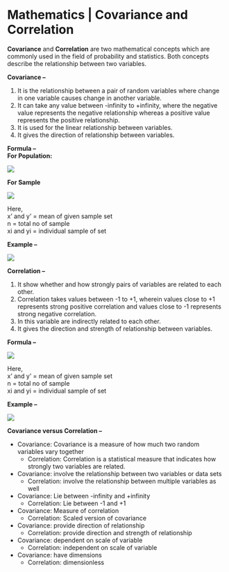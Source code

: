 # Mathematics | Covariance and Correlation 

**Covariance** and **Correlation** are two mathematical concepts which are commonly used in the field of probability and statistics. Both concepts describe the relationship between two variables.

**Covariance –**

1.  It is the relationship between a pair of random variables where change in one variable causes change in another variable.
2.  It can take any value between -infinity to +infinity, where the negative value represents the negative relationship whereas a positive value represents the positive relationship.
3.  It is used for the linear relationship between variables.
4.  It gives the direction of relationship between variables.

**Formula –**  
**For Population:**

![](https://media.geeksforgeeks.org/wp-content/uploads/covrpopu.png)

**For Sample**

![](https://media.geeksforgeeks.org/wp-content/uploads/covsampl.png)

Here,  
x’ and y’ = mean of given sample set  
n = total no of sample  
xi and yi = individual sample of set

**Example –**

![](https://media.geeksforgeeks.org/wp-content/uploads/Covar.png)

**Correlation –**

1.  It show whether and how strongly pairs of variables are related to each other.
2.  Correlation takes values between -1 to +1, wherein values close to +1 represents strong positive correlation and values close to -1 represents strong negative correlation.
3.  In this variable are indirectly related to each other.
4.  It gives the direction and strength of relationship between variables.

**Formula –**

![](https://media.geeksforgeeks.org/wp-content/uploads/Corre.png)

Here,  
x’ and y’ = mean of given sample set  
n = total no of sample  
xi and yi = individual sample of set

**Example –**

![](https://media.geeksforgeeks.org/wp-content/uploads/Correl.png)

**Covariance versus Correlation –**



* Covariance: Covariance is a measure of how much two random variables vary together
  * Correlation: Correlation is a statistical measure that indicates how strongly two variables are related.
* Covariance:      involve the relationship between two variables or data sets  
  * Correlation:   involve the relationship between multiple variables as well 
* Covariance:  Lie between -infinity and +infinity  
  * Correlation:  Lie between -1 and +1     
* Covariance:      Measure of correlation   
  * Correlation:   Scaled version of covariance   
* Covariance:      provide direction of relationship   
  * Correlation:   provide direction and strength of relationship   
* Covariance:      dependent on scale of variable   
  * Correlation:   independent on scale of variable   
* Covariance:    have dimensions 
  * Correlation:   dimensionless 


  

